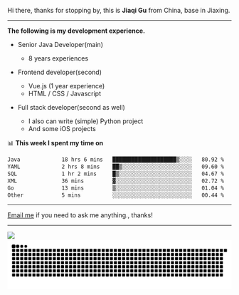 Hi there, thanks for stopping by, this is **Jiaqi Gu** from China, base in Jiaxing.

---

**The following is my development experience.**

- Senior Java Developer(main)
  - 8 years experiences

- Frontend developer(second)
  - Vue.js (1 year experience)
  - HTML / CSS / Javascript
  
- Full stack developer(second as well)
  - I also can write (simple) Python project
  - And some iOS projects

📊 **This week I spent my time on**
<!--START_SECTION:waka-->

```text
Java             18 hrs 6 mins   ████████████████████▒░░░░   80.92 %
YAML             2 hrs 8 mins    ██▒░░░░░░░░░░░░░░░░░░░░░░   09.60 %
SQL              1 hr 2 mins     █▒░░░░░░░░░░░░░░░░░░░░░░░   04.67 %
XML              36 mins         ▓░░░░░░░░░░░░░░░░░░░░░░░░   02.72 %
Go               13 mins         ▒░░░░░░░░░░░░░░░░░░░░░░░░   01.04 %
Other            5 mins          ░░░░░░░░░░░░░░░░░░░░░░░░░   00.44 %
```

<!--END_SECTION:waka-->

---

[Email me](mailto:htk2klwgr@mozmail.com?subject=Hiring_from_GitHub) if you need to ask me anything., thanks!

---

![]( https://visitor-badge.glitch.me/badge?page_id=githubgujiaqi)
![]( https://github.com/droid-Q/droid-Q/raw/output/github-contribution-grid-snake.svg#gh-dark-mode-only)
